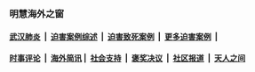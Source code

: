 
### 明慧海外之窗

####  [武汉肺炎](indexes/365.md?t=04221101) &nbsp;|&nbsp;  [迫害案例综述](indexes/328.md?t=04221101) &nbsp;|&nbsp; [迫害致死案例](indexes/277.md?t=04221101)  &nbsp;|&nbsp; [更多迫害案例](indexes/81.md?t=04221101)  &nbsp;|&nbsp; 
####  [时事评论](indexes/19.md?t=04221101) &nbsp;|&nbsp; [海外简讯](indexes/245.md?t=04221101)&nbsp;|&nbsp;  [社会支持](indexes/140.md?t=04221101) &nbsp;|&nbsp; [褒奖决议](indexes/282.md?t=04221101) &nbsp;|&nbsp; [社区报道](indexes/91.md?t=04221101)  &nbsp;|&nbsp; [天人之间](indexes/78.md?t=04221101) 

